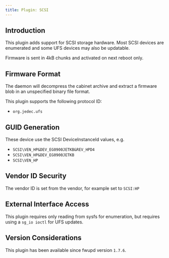 ```yaml
---
title: Plugin: SCSI
---
```


## Introduction

This plugin adds support for SCSI storage hardware. Most SCSI devices are enumerated and some UFS
devices may also be updatable.

Firmware is sent in 4kB chunks and activated on next reboot only.

## Firmware Format

The daemon will decompress the cabinet archive and extract a firmware blob in
an unspecified binary file format.

This plugin supports the following protocol ID:

* `org.jedec.ufs`

## GUID Generation

These device use the SCSI DeviceInstanceId values, e.g.

* `SCSI\VEN_HP&DEV_EG0900JETKB&REV_HPD4`
* `SCSI\VEN_HP&DEV_EG0900JETKB`
* `SCSI\VEN_HP`

## Vendor ID Security

The vendor ID is set from the vendor, for example set to `SCSI:HP`

## External Interface Access

This plugin requires only reading from sysfs for enumeration, but requires using a `sg_io ioctl`
for UFS updates.

## Version Considerations

This plugin has been available since fwupd version `1.7.6`.
